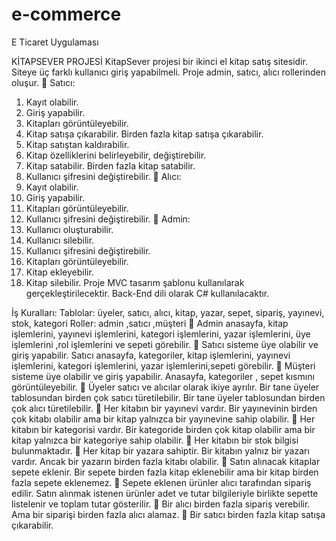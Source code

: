 # e-commerce
E Ticaret Uygulaması

KİTAPSEVER PROJESİ
KitapSever projesi bir ikinci el kitap satış sitesidir. Siteye üç farklı kullanıcı giriş 
yapabilmeli. Proje admin, satıcı, alıcı rollerinden oluşur.
 Satıcı:
1. Kayıt olabilir.
2. Giriş yapabilir.
3. Kitapları görüntüleyebilir. 
4. Kitap satışa çıkarabilir. Birden fazla kitap satışa çıkarabilir.
5. Kitap satıştan kaldırabilir.
6. Kitap özelliklerini belirleyebilir, değiştirebilir.
7. Kitap satabilir. Birden fazla kitap satabilir.
8. Kullanıcı şifresini değiştirebilir.
 Alıcı:
1. Kayıt olabilir.
2. Giriş yapabilir.
3. Kitapları görüntüleyebilir.
4. Kullanıcı şifresini değiştirebilir.
 Admin:
1. Kullanıcı oluşturabilir.
2. Kullanıcı silebilir.
3. Kullanıcı şifresini değiştirebilir.
4. Kitapları görüntüleyebilir. 
5. Kitap ekleyebilir.
6. Kitap silebilir.
Proje MVC tasarım şablonu kullanılarak gerçekleştirilecektir. Back-End dili olarak C# 
kullanılacaktır.


İş Kuralları: 
Tablolar: üyeler, satıcı, alıcı, kitap, yazar, sepet, sipariş, yayınevi, stok, kategori
Roller: admin ,satıcı ,müşteri
 Admin anasayfa, kitap işlemlerini, yayınevi işlemlerini, kategori işlemlerini, yazar işlemlerini, 
üye işlemlerini ,rol işlemlerini ve sepeti görebilir.
 Satıcı sisteme üye olabilir ve giriş yapabilir. Satıcı anasayfa, kategoriler, kitap işlemlerini, 
yayınevi işlemlerini, kategori işlemlerini, yazar işlemlerini,sepeti görebilir.
 Müşteri sisteme üye olabilir ve giriş yapabilir. Anasayfa, kategoriler , sepet kısmını 
görüntüleyebilir.
 Üyeler satıcı ve alıcılar olarak ikiye ayrılır. Bir tane üyeler tablosundan birden çok satıcı 
türetilebilir. Bir tane üyeler tablosundan birden çok alıcı türetilebilir.
 Her kitabın bir yayınevi vardır. Bir yayınevinin birden çok kitabı olabilir ama bir kitap yalnızca 
bir yayınevine sahip olabilir.
 Her kitabın bir kategorisi vardır. Bir kategoride birden çok kitap olabilir ama bir kitap yalnızca 
bir kategoriye sahip olabilir.
 Her kitabın bir stok bilgisi bulunmaktadır.
 Her kitap bir yazara sahiptir. Bir kitabın yalnız bir yazarı vardır. Ancak bir yazarın birden fazla 
kitabı olabilir.
 Satın alınacak kitaplar sepete eklenir. Bir sepete birden fazla kitap eklenebilir ama bir kitap 
birden fazla sepete eklenemez.
 Sepete eklenen ürünler alıcı tarafından sipariş edilir. Satın alınmak istenen ürünler adet ve 
tutar bilgileriyle birlikte sepette listelenir ve toplam tutar gösterilir.
 Bir alıcı birden fazla sipariş verebilir. Ama bir siparişi birden fazla alıcı alamaz.
 Bir satıcı birden fazla kitap satışa çıkarabilir. 
